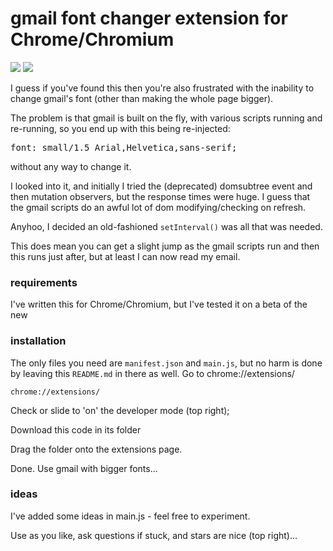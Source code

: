 # gmail font changer extension for Chrome/Chromium

![](https://img.shields.io/badge/licence-free-green.svg) ![](https://img.shields.io/badge/frameworks-none-green.svg)

I guess if you've found this then you're also frustrated with the inability to change gmail's font (other than making the whole page bigger).

The problem is that gmail is built on the fly, with various scripts running and re-running, so you end up with this being re-injected:

<pre>font: small/1.5 Arial,Helvetica,sans-serif;</pre>

without any way to change it.

I looked into it, and initially I tried the (deprecated) domsubtree event and then mutation observers, but the response times were huge. I guess that the gmail scripts do an awful lot of dom modifying/checking on refresh.

Anyhoo, I decided an old-fashioned `setInterval()` was all that was needed.

This does mean you can get a slight jump as the gmail scripts run and then this runs just after, but at least I can now read my email.

### requirements

I've written this for Chrome/Chromium, but I've tested it on a beta of the new 

### installation

The only files you need are `manifest.json` and `main.js`, but no harm is done by leaving this `README.md` in there as well.
Go to chrome://extensions/

`chrome://extensions/`

Check or slide to 'on' the developer mode (top right);

Download this code in its folder

Drag the folder onto the extensions page.

Done. Use gmail with bigger fonts...

### ideas

I've added some ideas in main.js - feel free to experiment.

Use as you like, ask questions if stuck, and stars are nice (top right)...